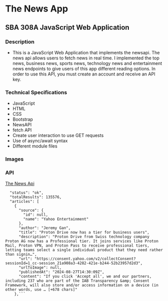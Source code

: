 # The News App
## SBA 308A JavaScript Web Application
### Description
- This is a JavaScript Web Application that implements the newsapi. The news api allows users to fetch news in real time. I implemented the top news, business news, sports news, technology news and entertainment news endpoints to give users of this app different reading options. In order to use this API, you must create an account and receive an API key. 
### Technical Specifications
- JavaScript
- HTML
- CSS
- Bootstrap
- NewsAPI
- fetch API
- Create user interaction to use GET requests
- Use of async/await syntax
- Different module files
### Images
### API
[The News Api](https://newsapi.org/)
```{
  "status": "ok",
  "totalResults": 135576,
  "articles": [
    {
      "source": {
        "id": null,
        "name": "Yahoo Entertainment"
      },
      "author": "Jeremy Gan",
      "title": "Proton Drive now has a tier for business users",
      "description": "Proton Drive from Swiss technology company Proton AG now has a Professional tier. It joins services like Proton Mail, Proton VPN, and Proton Pass to receive professional tiers, letting teams select a single individual product that they need rather than signin…",
      "url": "https://consent.yahoo.com/v2/collectConsent?sessionId=1_cc-session_21a908a3-4282-421e-b244-52b23957d2d3",
      "urlToImage": null,
      "publishedAt": "2024-08-27T14:30:09Z",
      "content": "If you click 'Accept all', we and our partners, including 237 who are part of the IAB Transparency &amp; Consent Framework, will also store and/or access information on a device (in other words, use … [+678 chars]"
    },```
